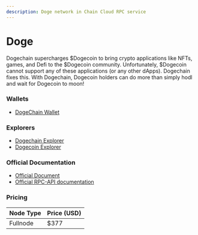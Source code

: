 ```yaml
---
description: Doge network in Chain Cloud RPC service
---
```


# Doge

Dogechain supercharges $Dogecoin to bring crypto applications like NFTs, games, and Defi to the $Dogecoin community. Unfortunately, $Dogecoin cannot support any of these applications (or any other dApps). Dogechain fixes this. With Dogechain, Dogecoin holders can do more than simply hodl and wait for Dogecoin to moon!

### Wallets[​](https://docs.chain.com/docs/cloud/supported-chains/doge/#wallets) <a href="#wallets" id="wallets"></a>

* [DogeChain Wallet](https://dogechain.info/wallet/)

### Explorers[​](https://docs.chain.com/docs/cloud/supported-chains/doge/#explorers) <a href="#explorers" id="explorers"></a>

* [Dogechain Explorer](https://dogechain.info)
* [Dogecoin Explorer](https://explorer.dogechain.dog/)

### Official Documentation[​](https://docs.chain.com/docs/cloud/supported-chains/doge/#official-documentation) <a href="#official-documentation" id="official-documentation"></a>

* [Official Document](https://docs.dogechain.dog/docs/overview)
* [Official RPC-API documentation](https://dogechain.info/api/blockchain_api)

### Pricing[​](https://docs.chain.com/docs/cloud/supported-chains/doge/#pricing) <a href="#pricing" id="pricing"></a>

| Node Type             | Price (USD)          |
| --------------------- | ---------------------|
| Fullnode              | $377                 |
